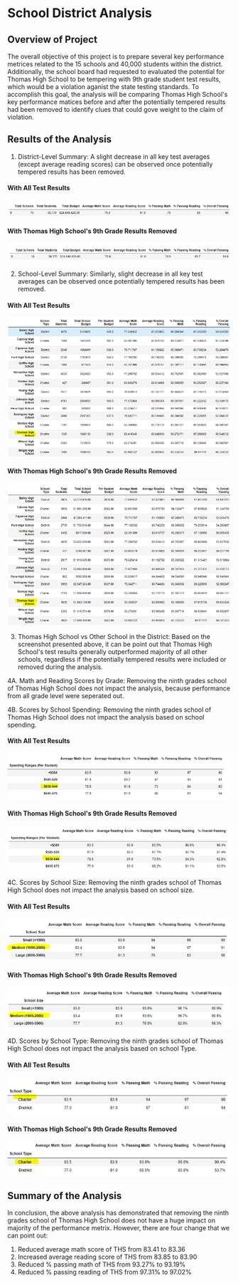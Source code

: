 # School District Analysis

## Overview of Project
The overall objective of this project is to prepare several key performance metrices related to the 15 schools and 40,000 students within the district. Additionally, the school board had requested to evaluated the potential for Thomas High School to be tempering with 9th grade student test results, which would be a violation aganist the state testing standards. To accomplish this goal, the analysis will be comparing Thomas High School's key performance matices before and after the potentially tempered results had been removed to identify clues that could gove weight to the claim of violation.

## Results of the Analysis
1. District-Level Summary: A slight decrease in all key test averages (except average reading scores) can be observed once potentially tempered results has been removed. 

#### With All Test Results
![](Resources/district_summary_before.PNG)
#### With Thomas High School's 9th Grade Results Removed 
![](Resources/district_summary_after.PNG)

2. School-Level Summary: Similarly, slight decrease in all key test averages can be observed once potentially tempered results has been removed. 

#### With All Test Results
![](Resources/school_summary_before.PNG)
#### With Thomas High School's 9th Grade Results Removed 
![](Resources/school_summary_after.PNG)

3. Thomas High School vs Other School in the District: Based on the screenshot presented above, it can be point out that Thomas High School's test results generally outperformed majority of all other schools, regardless if the potentially tempered results were included or removed during the analysis.

 4A. Math and Reading Scores by Grade: Removing the ninth grades school of Thomas High School does not impact the analysis, because performance from all grade level were seperated out. 

 4B. Scores by School Spending: Removing the ninth grades school of Thomas High School does not impact the analysis based on school spending.

#### With All Test Results
![](Resources/school_spending_before.PNG)
#### With Thomas High School's 9th Grade Results Removed 
![](Resources/school_spending_after.PNG)

4C. Scores by School Size: Removing the ninth grades school of Thomas High School does not impact the analysis based on school size.

#### With All Test Results
![](Resources/school_size_before.PNG)
#### With Thomas High School's 9th Grade Results Removed 
![](Resources/school_size_after.PNG)

4D. Scores by School Type: Removing the ninth grades school of Thomas High School does not impact the analysis based on school Type.

#### With All Test Results
![](Resources/school_type_before.PNG)
#### With Thomas High School's 9th Grade Results Removed 
![](Resources/school_type_after.PNG)

## Summary of the Analysis
In conclusion, the above analysis has demonstrated that removing  the ninth grades school of Thomas High School does not have a huge impact on majority of the performance metrix. However, there are four change that we can point out:
1. Reduced average math score of THS from 83.41 to 83.36 
2. Increased average reading score of THS from 83.85 to 83.90
3. Reduced % passing math of THS from 93.27% to 93.19%
4. Reduced % passing reading of THS from 97.31% to 97.02%


